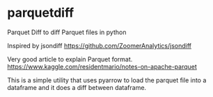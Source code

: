 # parquetdiff
Parquet Diff to diff Parquet files in python

Inspired by jsondiff
https://github.com/ZoomerAnalytics/jsondiff

Very good article to explain Parquet format.
https://www.kaggle.com/residentmario/notes-on-apache-parquet

This is a simple utility that uses pyarrow to load
the parquet file into a dataframe and it does a diff
between dataframe.
